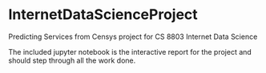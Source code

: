 # InternetDataScienceProject
Predicting Services from Censys project for CS 8803 Internet Data Science

The included jupyter notebook is the interactive report for the project and should step through all the work done.
